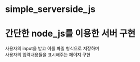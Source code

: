 # simple_serverside_js
<h1>간단한 node_js를 이용한 서버 구현</h1>
    <p>
        사용자의 input을 받고 이를 파일 형식으로 저장하며<br>   
        사용자의 입력내용들을 표시해주는 페이지 구현    
    </p>

